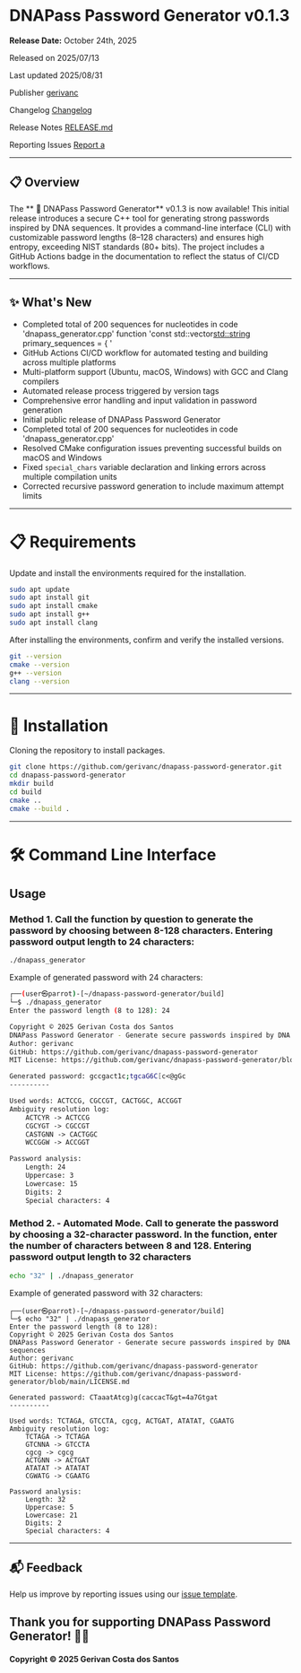 # DNAPass Password Generator v0.1.3

**Release Date:** October 24th, 2025

Released on 	2025/07/13 	

Last updated 	2025/08/31 

Publisher 	[gerivanc](https://github.com/gerivanc/)

Changelog [Changelog](https://github.com/gerivanc/dnapass-password-generator/blob/main/CHANGELOG.md)

Release Notes [RELEASE.md](https://github.com/gerivanc/dnapass-password-generator/blob/main/RELEASE.md)

Reporting Issues	[Report a](https://github.com/gerivanc/dnapass-password-generator/issues/new/choose)

---

## 📋 Overview
The ** 🧬 DNAPass Password Generator** v0.1.3 is now available! This initial release introduces a secure C++ tool for generating strong passwords inspired by DNA sequences. It provides a command-line interface (CLI) with customizable password lengths (8–128 characters) and ensures high entropy, exceeding NIST standards (80+ bits). The project includes a GitHub Actions badge in the documentation to reflect the status of CI/CD workflows.

---

## ✨ What's New
- Completed total of 200 sequences for nucleotides in code 'dnapass_generator.cpp' function 'const std::vector<std::string> primary_sequences = { '
- GitHub Actions CI/CD workflow for automated testing and building across multiple platforms
- Multi-platform support (Ubuntu, macOS, Windows) with GCC and Clang compilers
- Automated release process triggered by version tags
- Comprehensive error handling and input validation in password generation
- Initial public release of DNAPass Password Generator
- Completed total of 200 sequences for nucleotides in code 'dnapass_generator.cpp'
- Resolved CMake configuration issues preventing successful builds on macOS and Windows
- Fixed `special_chars` variable declaration and linking errors across multiple compilation units
- Corrected recursive password generation to include maximum attempt limits

---

# 📋 Requirements

Update and install the environments required for the installation. 

```bash
sudo apt update
sudo apt install git
sudo apt install cmake
sudo apt install g++
sudo apt install clang
```

After installing the environments, confirm and verify the installed versions. 

```bash
git --version
cmake --version
g++ --version
clang --version
```

---

# 💾 Installation

Cloning the repository to install packages.

```bash
git clone https://github.com/gerivanc/dnapass-password-generator.git
cd dnapass-password-generator
mkdir build
cd build
cmake ..
cmake --build .
```

---

# 🛠 Command Line Interface
## Usage

### Method 1. Call the function by question to generate the password by choosing between 8-128 characters. Entering password output length to 24 characters:

```bash
./dnapass_generator
```

Example of generated password with 24 characters: 
```bash
┌──(user㉿parrot)-[~/dnapass-password-generator/build]
└─$ ./dnapass_generator
Enter the password length (8 to 128): 24

Copyright © 2025 Gerivan Costa dos Santos
DNAPass Password Generator - Generate secure passwords inspired by DNA sequences
Author: gerivanc
GitHub: https://github.com/gerivanc/dnapass-password-generator
MIT License: https://github.com/gerivanc/dnapass-password-generator/blob/main/LICENSE.md

Generated password: gccgact1c;tgcaG6C[c<@gGc
----------

Used words: ACTCCG, CGCCGT, CACTGGC, ACCGGT
Ambiguity resolution log:
	ACTCYR -> ACTCCG
	CGCYGT -> CGCCGT
	CASTGNN -> CACTGGC
	WCCGGW -> ACCGGT

Password analysis:
	Length: 24
	Uppercase: 3
	Lowercase: 15
	Digits: 2
	Special characters: 4
```

### Method 2. - Automated Mode. Call to generate the password by choosing a 32-character password. In the function, enter the number of characters between 8 and 128. Entering password output length to 32 characters

```bash
echo "32" | ./dnapass_generator
```

Example of generated password with 32 characters: 
```
┌──(user㉿parrot)-[~/dnapass-password-generator/build]
└─$ echo "32" | ./dnapass_generator
Enter the password length (8 to 128): 
Copyright © 2025 Gerivan Costa dos Santos
DNAPass Password Generator - Generate secure passwords inspired by DNA sequences
Author: gerivanc
GitHub: https://github.com/gerivanc/dnapass-password-generator
MIT License: https://github.com/gerivanc/dnapass-password-generator/blob/main/LICENSE.md

Generated password: CTaaatAtcg)g(caccacT&gt=4a7Gtgat
----------

Used words: TCTAGA, GTCCTA, cgcg, ACTGAT, ATATAT, CGAATG
Ambiguity resolution log:
	TCTAGA -> TCTAGA
	GTCNNA -> GTCCTA
	cgcg -> cgcg
	ACTGNN -> ACTGAT
	ATATAT -> ATATAT
	CGWATG -> CGAATG

Password analysis:
	Length: 32
	Uppercase: 5
	Lowercase: 21
	Digits: 2
	Special characters: 4
```

---

## 📬 Feedback
Help us improve by reporting issues using our [issue template](https://github.com/gerivanc/dnapass/blob/main/.github/ISSUE_TEMPLATE/issue_template.md).

Thank you for supporting **DNAPass Password Generator**! 🚀🔑
---

#### Copyright © 2025 Gerivan Costa dos Santos
